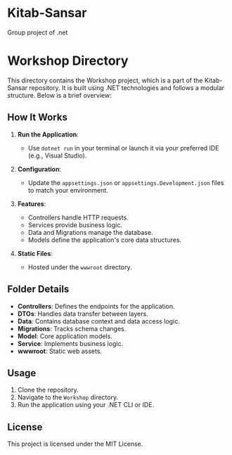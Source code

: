 # Kitab-Sansar
Group project of .net 
# Workshop Directory

This directory contains the Workshop project, which is a part of the Kitab-Sansar repository. It is built using .NET technologies and follows a modular structure. Below is a brief overview:

## How It Works

1. **Run the Application**: 
   - Use `dotnet run` in your terminal or launch it via your preferred IDE (e.g., Visual Studio).

2. **Configuration**:
   - Update the `appsettings.json` or `appsettings.Development.json` files to match your environment.

3. **Features**:
   - Controllers handle HTTP requests.
   - Services provide business logic.
   - Data and Migrations manage the database.
   - Models define the application's core data structures.

4. **Static Files**:
   - Hosted under the `wwwroot` directory.

## Folder Details

- **Controllers**: Defines the endpoints for the application.
- **DTOs**: Handles data transfer between layers.
- **Data**: Contains database context and data access logic.
- **Migrations**: Tracks schema changes.
- **Model**: Core application models.
- **Service**: Implements business logic.
- **wwwroot**: Static web assets.

## Usage

1. Clone the repository.
2. Navigate to the `Workshop` directory.
3. Run the application using your .NET CLI or IDE.

## License

This project is licensed under the MIT License.
